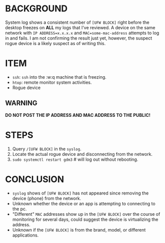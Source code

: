 # BACKGROUND

System log shows a consistent number of `[UFW BLOCK]` right before the desktop freezes on __ALL__ my logs that I've reviewed. A device on the same network with `IP ADDRESS=x.x.x.x` and `MAC=some-mac-address` attempts to log in and fails. I am not confirming the result just yet, however, the suspect rogue device is a likely suspect as of writing this.  

# ITEM
- `ssh`: `ssh` into the :w:q
machine that is freezing.
- `htop`: remote monitor system activities.
- Rogue device 

<!-- ## Scripts -->

## WARNING 
__DO NOT POST THE IP ADDRESS AND MAC ADDRESS TO THE PUBLIC!__

# STEPS

1. Query `/[UFW BLOCK]` in the `syslog`.  
2. Locate the actual rogue device and disconnecting from the network.
3. `sudo systemctl restart gdm3` # will log out without rebooting.

# CONCLUSION

- `syslog` shows of `[UFW BLOCK]` has not appeared since removing the device (phone) from the network. 
- Unknown whether the device or an app is attempting to connecting to the pc. 
- "Different" `MAC` addresses show up in the `[UFW BLOCK]` over the course of monitoring for several days, could suggest the device is virtualizing the address. 
- Unknown if the `[UFW BLOCK]` is from the brand, model, or different applications. 


<!--
drafted: 
21Aug23
-->


